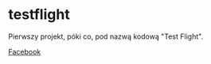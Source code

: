 testflight
==========

Pierwszy projekt, póki co, pod nazwą kodową "Test Flight".

[Facebook](https://www.facebook.com/groups/lowflightgames)

